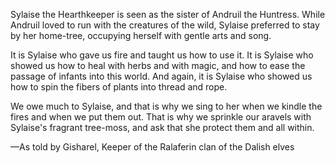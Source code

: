 Sylaise the Hearthkeeper is seen as the sister of Andruil the Huntress. While Andruil loved to run with the creatures of the wild, Sylaise preferred to stay by her home-tree, occupying herself with gentle arts and song.

It is Sylaise who gave us fire and taught us how to use it. It is Sylaise who showed us how to heal with herbs and with magic, and how to ease the passage of infants into this world. And again, it is Sylaise who showed us how to spin the fibers of plants into thread and rope.

We owe much to Sylaise, and that is why we sing to her when we kindle the fires and when we put them out. That is why we sprinkle our aravels with Sylaise's fragrant tree-moss, and ask that she protect them and all within.

—As told by Gisharel, Keeper of the Ralaferin clan of the Dalish elves
